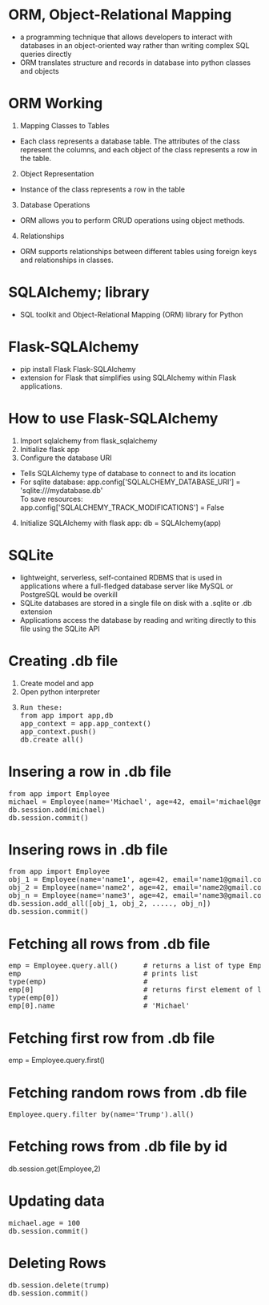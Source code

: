 # ORM, Object-Relational Mapping
- a programming technique that allows developers to interact with databases in an object-oriented way rather than writing complex SQL queries directly
- ORM translates structure and records in database into python classes and objects

# ORM Working
1. Mapping Classes to Tables
- Each class represents a database table. The attributes of the class represent the columns, and each object of the class represents a row in the table.
2. Object Representation
- Instance of the class represents a row in the table
3. Database Operations
- ORM allows you to perform CRUD operations using object methods.
4. Relationships
- ORM supports relationships between different tables using foreign keys and relationships in classes.

# SQLAlchemy; library
- SQL toolkit and Object-Relational Mapping (ORM) library for Python

# Flask-SQLAlchemy
- pip install Flask Flask-SQLAlchemy
- extension for Flask that simplifies using SQLAlchemy within Flask applications.

# How to use Flask-SQLAlchemy
1. Import sqlalchemy from flask_sqlalchemy
2. Initialize flask app
3. Configure the database URI
- Tells SQLAlchemy type of database to connect to and its location
- For sqlite database: app.config['SQLALCHEMY_DATABASE_URI'] = 'sqlite:///mydatabase.db' <br> To save resources: app.config['SQLALCHEMY_TRACK_MODIFICATIONS'] = False
4. Initialize SQLAlchemy with flask app: db = SQLAlchemy(app)

# SQLite
- lightweight, serverless, self-contained RDBMS that is used in applications where a full-fledged database server like MySQL or PostgreSQL would be overkill
- SQLite databases are stored in a single file on disk with a .sqlite or .db extension
- Applications access the database by reading and writing directly to this file using the SQLite API

# Creating .db file
1. Create model and app
2. Open python interpreter
3. <pre>Run these:
   from app import app,db
   app_context = app.app_context()
   app_context.push()
   db.create_all()
   </pre>

# Insering a row in .db file
<pre>
from app import Employee
michael = Employee(name='Michael', age=42, email='michael@gmail.com')
db.session.add(michael)
db.session.commit()
</pre>

# Insering rows in .db file
<pre>
from app import Employee
obj_1 = Employee(name='name1', age=42, email='name1@gmail.com')
obj_2 = Employee(name='name2', age=42, email='name2@gmail.com')
obj_n = Employee(name='name3', age=42, email='name3@gmail.com')
db.session.add_all([obj_1, obj_2, ....., obj_n])
db.session.commit()
</pre>

# Fetching all rows from .db file
<pre>
emp = Employee.query.all()      # returns a list of type Employee (class)
emp                             # prints list
type(emp)                       # <class 'list'>
emp[0]                          # returns first element of list
type(emp[0])                    # <class 'app.Employee'>
emp[0].name                     # 'Michael'
</pre>

# Fetching first row from .db file
emp = Employee.query.first()

# Fetching random rows from .db file
<pre>
Employee.query.filter_by(name='Trump').all()
</pre>

# Fetching rows from .db file by id
db.session.get(Employee,2)

# Updating data
<pre>
michael.age = 100
db.session.commit()
</pre>

# Deleting Rows
<pre>
db.session.delete(trump)
db.session.commit()
</pre>
